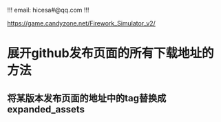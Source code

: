 !!! email: hicesa#@qq.com !!!
 
https://game.candyzone.net/Firework_Simulator_v2/

# 展开github发布页面的所有下载地址的方法
## 将某版本发布页面的地址中的tag替换成expanded_assets

# 